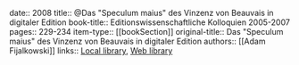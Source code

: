 date:: 2008
title:: @Das "Speculum maius" des Vinzenz von Beauvais in digitaler Edition
book-title:: Editionswissenschaftliche Kolloquien 2005-2007
pages:: 229-234
item-type:: [[bookSection]]
original-title:: Das "Speculum maius" des Vinzenz von Beauvais in digitaler Edition
authors:: [[Adam Fijalkowski]]
links:: [Local library](zotero://select/groups/2386895/items/G8DDQNGI), [Web library](https://www.zotero.org/groups/2386895/items/G8DDQNGI)
